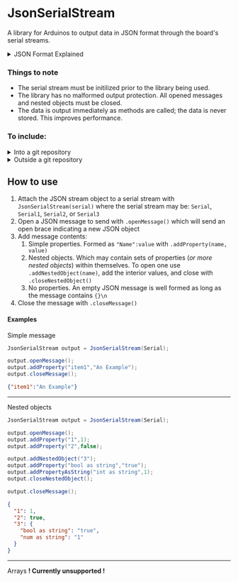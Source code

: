 # JsonSerialStream
A library for Arduinos to output data in JSON format through the board's serial streams.

<details>

<summary> JSON Format Explained </summary>

**J**ava**S**cript **O**bject **N**otation is standardize format of conveying large amounts of data and objects as serialized bytes. There exist libraries in almost any langauge toconvert JSON data back into an object. This essentially makes an easy way to send data as string bytes between devices, while maintaining a human readable format.  
Note that JSON data is sent without whitespace, but it is often added for readability.

#### Examples:
Simple message
```JSON  
{"item1":"An Example"}
```

---
Nested objects
```JSON
{
  "1": 1,
  "2": true,
  "3": {
    "bool as string": "true",
    "num as string": "1"
  }
}
```
  
---
Arrays
```JSON
{
  "Streams": [
    {"1": {"Data": "ipsom lorem"} },
    {"2": {}}
  ]
}
```
</details>

### Things to note
* The serial stream must be initilized prior to the library being used.
* The library has no malformed output protection. All opened messages and nested objects must be closed.
* The data is output immediately as methods are called; the data is never stored. This improves performance.

### To include:

<details>
<summary> Into a git repository </summary>

1) Create a `src` folder in your sketch's directory.
2) In terminal, navigate to the `src` directory.
3) Run the command `git submodule add https://github.com/MSUSeconRobotics/JsonSerialStream.git`
4) In your sketch, add `#include "src/JsonSerialStream/JsonSerialStream.h"`

This results in a structure that looks like this:
+ ExampleSketch
  + ExampleSketch.ino
  + src
    + JsonSerialStream
      + JsonSerialStream.h
      + JsonSerialStream.cpp

Please note that to clone your git repo now, you **must** either:
* Run `git clone --recurse-submodules <RepoURL>`

    or

1) Run `git clone <RepoURL>`
2) Run `git submodule init`
3) Run `git submodule update`

_Details can be found here: https://git-scm.com/book/en/v2/Git-Tools-Submodules_

</details>

<details>
<summary> Outside a git repository </summary>

The recommended way of including this library into your sketch is to:
1) Creating a `src` folder in your sketch's directory
2) Cloning this repository into that `src` folder. 
3) In your sketch, add `#include "src/JsonSerialStream/JsonSerialStream.h"`

This results in a structure that looks like this:
+ ExampleSketch
  + ExampleSketch.ino
  + src
    + JsonSerialStream
      + JsonSerialStream.h
      + JsonSerialStream.cpp

You may also clone this repository into your Arduino libaries directory. Or you can extract the `.h` and `.cpp` and put them into your sketch directory.
These are not advised as they can get cluttered, are hard to update, or may result in "works on my machine" as a result of different installed libraires.
</details>

## How to use
1) Attach the JSON stream object to a serial stream with `JsonSerialStream(serial)` where the serial stream may be: `Serial`, `Serial1`, `Serial2`, or `Serial3`
2) Open a JSON message to send with `.openMessage()` which will send an open brace indicating a new JSON object
3) Add message contents:
   1) Simple properties. Formed as `"Name":value` with `.addProperty(name, value)`
   2) Nested objects. Which may contain sets of properties (_or more nested objects_) within themselves. To open one use `.addNestedObject(name)`, add the interior values, and close with `.closeNestedObject()`
   3) No properties. An empty JSON message is well formed as long as the message contains `{}\n` 
4) Close the message with `.closeMessage()`

#### Examples

Simple message
```c#
JsonSerialStream output = JsonSerialStream(Serial);

output.openMessage();
output.addProperty("item1","An Example");
output.closeMessage();
```
```JSON  
{"item1":"An Example"}
```

---
Nested objects
```c#
JsonSerialStream output = JsonSerialStream(Serial);

output.openMessage();
output.addProperty("1",1);
output.addProperty("2",false);

output.addNestedObject("3");
output.addProperty("bool as string","true");
output.addPropertyAsString("int as string",1);
output.closeNestedObject();

output.closeMessage();
```
```JSON
{
  "1": 1,
  "2": true,
  "3": {
    "bool as string": "true",
    "num as string": "1"
  }
}
```

---
Arrays
**! Currently unsupported !**